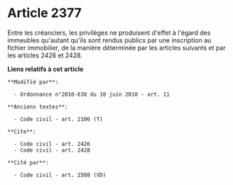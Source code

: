 # Article 2377

Entre les créanciers, les privilèges ne produisent d'effet à l'égard des immeubles qu'autant qu'ils sont rendus publics par
une inscription    au fichier immobilier, de la manière déterminée par les articles suivants et par les articles 2426 et
2428.

**Liens relatifs à cet article**

	**Modifié par**:

	  - Ordonnance n°2010-638 du 10 juin 2010 - art. 11

	**Anciens textes**:

	  - Code civil - art. 2106 (T)

	**Cite**:

	  - Code civil - art. 2426
	  - Code civil - art. 2428

	**Cité par**:

	  - Code civil - art. 2508 (VD)
